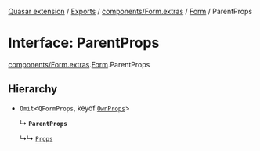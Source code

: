 [Quasar extension](../index.md) / [Exports](../modules.md) / [components/Form.extras](../modules/components_Form_extras.md) / [Form](../modules/components_Form_extras.Form.md) / ParentProps

# Interface: ParentProps

[components/Form.extras](../modules/components_Form_extras.md).[Form](../modules/components_Form_extras.Form.md).ParentProps

## Hierarchy

- `Omit`<`QFormProps`, keyof [`OwnProps`](components_Form_extras.Form.OwnProps.md)\>

  ↳ **`ParentProps`**

  ↳↳ [`Props`](components_Form_extras.Form.Props.md)
